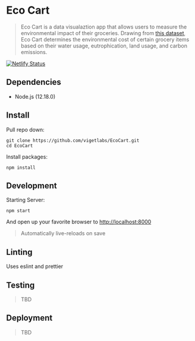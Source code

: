 # Eco Cart
> Eco Cart is a data visualaztion app that allows users to measure the 
> environmental impact of their groceries. Drawing from [this dataset](https://science.sciencemag.org/content/360/6392/987/tab-figures-data),
> Eco Cart determines the environmental cost of certain grocery items based on their
> water usage, eutrophication, land usage, and carbon emissions.

[![Netlify Status](https://api.netlify.com/api/v1/badges/f19d48a1-c369-42b7-8ee2-ee968b74121a/deploy-status)](https://app.netlify.com/sites/ecocart/deploys)

## Dependencies

* Node.js (12.18.0)

## Install

Pull repo down:

```
git clone https://github.com/vigetlabs/EcoCart.git
cd EcoCart
```

Install packages:

```
npm install
```

## Development

Starting Server:

```
npm start
```

And open up your favorite browser to [http://localhost:8000](http://localhost:3000)
> Automatically live-reloads on save

## Linting

Uses eslint and prettier

## Testing
> TBD

## Deployment
> TBD

